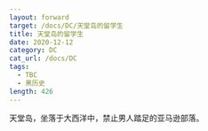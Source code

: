 ```yaml
---
layout: forward
target: /docs/DC/天堂岛的留学生
title: 天堂岛的留学生
date: 2020-12-12
category: DC
cat_url: /docs/DC
tags: 
  - TBC
  - 黑历史
length: 426
---
```


天堂岛，坐落于大西洋中，禁止男人踏足的亚马逊部落。
